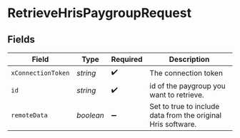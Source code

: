 # RetrieveHrisPaygroupRequest


## Fields

| Field                                                        | Type                                                         | Required                                                     | Description                                                  |
| ------------------------------------------------------------ | ------------------------------------------------------------ | ------------------------------------------------------------ | ------------------------------------------------------------ |
| `xConnectionToken`                                           | *string*                                                     | :heavy_check_mark:                                           | The connection token                                         |
| `id`                                                         | *string*                                                     | :heavy_check_mark:                                           | id of the paygroup you want to retrieve.                     |
| `remoteData`                                                 | *boolean*                                                    | :heavy_minus_sign:                                           | Set to true to include data from the original Hris software. |